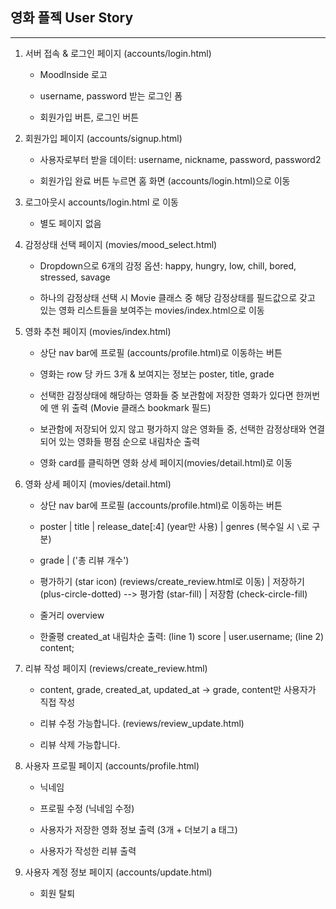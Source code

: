 ## 영화 플젝 User Story

-----------------

1. 서버 접속 & 로그인 페이지 (accounts/login.html)

   - MoodInside 로고

   - username, password 받는 로그인 폼

   - 회원가입 버튼, 로그인 버튼


2. 회원가입 페이지 (accounts/signup.html)

   - 사용자로부터 받을 데이터: username, nickname, password, password2

   - 회원가입 완료 버튼 누르면 홈 화면 (accounts/login.html)으로 이동
   

4. 로그아웃시 accounts/login.html 로 이동

   - 별도 페이지 없음


5. 감정상태 선택 페이지 (movies/mood_select.html)

   - Dropdown으로 6개의 감정 옵션: happy, hungry, low, chill, bored, stressed, savage

   - 하나의 감정상태 선택 시 Movie 클래스 중 해당 감정상태를 필드값으로 갖고 있는 영화 리스트들을 보여주는 movies/index.html으로 이동


6. 영화 추천 페이지 (movies/index.html)
   
   - 상단 nav bar에 프로필 (accounts/profile.html)로 이동하는 버튼

   - 영화는 row 당 카드 3개 & 보여지는 정보는 poster, title, grade

   - 선택한 감정상태에 해당하는 영화들 중 보관함에 저장한 영화가 있다면 한꺼번에 맨 위 출력 (Movie 클래스 bookmark 필드)

   - 보관함에 저장되어 있지 않고 평가하지 않은 영화들 중, 선택한 감정상태와 연결되어 있는 영화들 평점 순으로 내림차순 출력

   - 영화 card를 클릭하면 영화 상세 페이지(movies/detail.html)로 이동

   
6. 영화 상세 페이지 (movies/detail.html)

   - 상단 nav bar에 프로필 (accounts/profile.html)로 이동하는 버튼

   - poster | title | release_date[:4] (year만 사용) | genres (복수일 시 `\`로 구분)

   - grade | ('총 리뷰 개수')

   - 평가하기 (star icon) (reviews/create_review.html로 이동) | 저장하기 (plus-circle-dotted) --> 평가함 (star-fill) | 저장함 (check-circle-fill)

   - 줄거리 overview

   - 한줄평 created_at 내림차순 출력: (line 1) score | user.username; (line 2) content;
   

7. 리뷰 작성 페이지 (reviews/create_review.html)

   - content, grade, created_at, updated_at -> grade, content만 사용자가 직접 작성

   - 리뷰 수정 가능합니다. (reviews/review_update.html)

   - 리뷰 삭제 가능합니다.
   

8. 사용자 프로필 페이지 (accounts/profile.html)

   - 닉네임

   - 프로필 수정 (닉네임 수정)

   - 사용자가 저장한 영화 정보 출력 (3개 + 더보기 a 태그)

   - 사용자가 작성한 리뷰 출력
   

9. 사용자 계정 정보 페이지 (accounts/update.html)

   - 회원 탈퇴